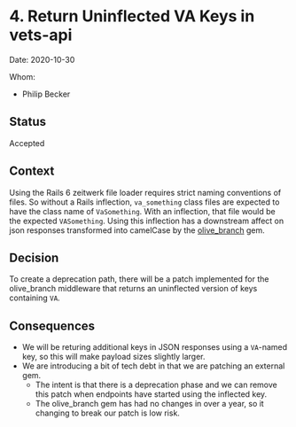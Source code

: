 # 4. Return Uninflected VA Keys in vets-api

Date: 2020-10-30

Whom:
- Philip Becker

## Status

Accepted

## Context

Using the Rails 6 zeitwerk file loader requires strict naming conventions of files.  So without a Rails inflection, `va_something` class files are expected to have the class name of `VaSomething`.  With an inflection, that file would be the expected `VASomething`.  Using this inflection has a downstream affect on json responses transformed into camelCase by the [olive_branch](https://github.com/vigetlabs/olive_branch) gem.

## Decision

To create a deprecation path, there will be a patch implemented for the olive_branch middleware that returns an uninflected version of keys containing `VA`.

## Consequences

- We will be returing additional keys in JSON responses using a `VA`-named key, so this will make payload sizes slightly larger.
- We are introducing a bit of tech debt in that we are patching an external gem.
  - The intent is that there is a deprecation phase and we can remove this patch when endpoints have started using the inflected key.
  - The olive_branch gem has had no changes in over a year, so it changing to break our patch is low risk.

